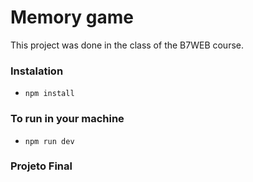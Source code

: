 # Memory game

This project was done in the class of the B7WEB course.

### Instalation

- `npm install`

### To run in your machine

- `npm run dev`

### Projeto Final
